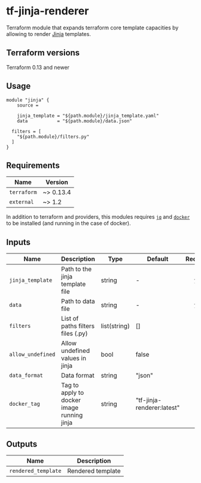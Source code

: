 # tf-jinja-renderer

Terraform module that expands terraform core template capacities by allowing to render [Jinja](https://jinja.palletsprojects.com/en/2.11.x/) templates.

## Terraform versions

Terraform 0.13 and newer

## Usage

```hcl
module "jinja" {
    source =

    jinja_template = "${path.module}/jinja_template.yaml"
    data           = "${path.module}/data.json"

  filters = [
    "${path.module}/filters.py"
  ]
}
```

## Requirements

| Name        | Version   |
| ----------- | --------- |
| `terraform` | ~> 0.13.4 |
| `external`  | ~> 1.2    |

In addition to terraform and providers, this modules requires [`jq`](https://stedolan.github.io/jq/) and [`docker`](https://www.docker.com/) to be installed (and running in the case of docker).

## Inputs

| Name              | Description                                | Type         | Default                    | Required |
| ----------------- | ------------------------------------------ | ------------ | -------------------------- | :------: |
| `jinja_template`  | Path to the jinja template file            | string       | -                          |  `yes`   |
| `data`            | Path to data file                          | string       | -                          |  `yes`   |
| `filters`         | List of paths filters files (.py)          | list(string) | []                         |   `no`   |
| `allow_undefined` | Allow undefined values in jinja            | bool         | false                      |   `no`   |
| `data_format`     | Data format                                | string       | "json"                     |   `no`   |
| `docker_tag`      | Tag to apply to docker image running jinja | string       | "tf-jinja-renderer:latest" |   `no`   |

## Outputs

| Name                | Description       |
| ------------------- | ----------------- |
| `rendered_template` | Rendered template |
